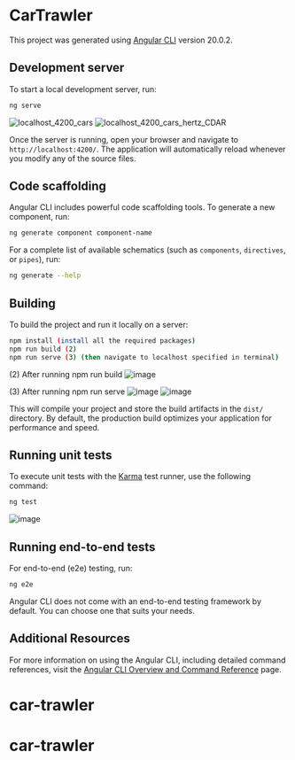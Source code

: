 # CarTrawler

This project was generated using [Angular CLI](https://github.com/angular/angular-cli) version 20.0.2.

## Development server

To start a local development server, run:

```bash
ng serve
```
![localhost_4200_cars](https://github.com/user-attachments/assets/f8e685c6-d6de-4fe9-8e5c-8066f103791c)
![localhost_4200_cars_hertz_CDAR](https://github.com/user-attachments/assets/bee68e9c-e423-4b9b-b423-72754f85e2ba)



Once the server is running, open your browser and navigate to `http://localhost:4200/`. The application will automatically reload whenever you modify any of the source files.

## Code scaffolding

Angular CLI includes powerful code scaffolding tools. To generate a new component, run:

```bash
ng generate component component-name
```

For a complete list of available schematics (such as `components`, `directives`, or `pipes`), run:

```bash
ng generate --help
```

## Building

To build the project and run it locally on a server:

```bash
npm install (install all the required packages)
npm run build (2)
npm run serve (3) (then navigate to localhost specified in terminal)
```
(2) After running npm run build
![image](https://github.com/user-attachments/assets/a55235c7-2f95-4f65-9884-345a218f31f3)

(3) After running npm run serve
![image](https://github.com/user-attachments/assets/6898d6c4-a5d5-4520-9903-ea0d11f58448)
![image](https://github.com/user-attachments/assets/f75ebed4-0e95-4f3d-b500-6383071f3445)


This will compile your project and store the build artifacts in the `dist/` directory. By default, the production build optimizes your application for performance and speed.

## Running unit tests

To execute unit tests with the [Karma](https://karma-runner.github.io) test runner, use the following command:

```bash
ng test
```
![image](https://github.com/user-attachments/assets/d7448e82-a681-4606-8dc5-b30b3130174a)

## Running end-to-end tests

For end-to-end (e2e) testing, run:

```bash
ng e2e
```

Angular CLI does not come with an end-to-end testing framework by default. You can choose one that suits your needs.

## Additional Resources

For more information on using the Angular CLI, including detailed command references, visit the [Angular CLI Overview and Command Reference](https://angular.dev/tools/cli) page.
# car-trawler
# car-trawler

